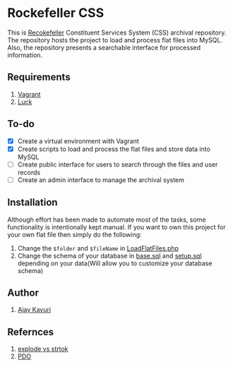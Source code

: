 # Rockefeller CSS

This is [Recokefeller](https://en.wikipedia.org/wiki/Jay_Rockefeller) Constituent Services System (CSS) archival repository. The repository hosts the project to load and process flat files into MySQL. Also, the repository presents a searchable interface for processed information.

## Requirements
1. [Vagrant](https://www.vagrantup.com/downloads.html)
1. [Luck](http://i.giphy.com/9m9wvjeu3K5c4.gif)

## To-do
- [x] Create a virtual environment with Vagrant
- [x] Create scripts to load and process the flat files and store data into MySQL
- [ ] Create public interface for users to search through the files and user records
- [ ] Create an admin interface to manage the archival system

## Installation
Although effort has been made to automate most of the tasks, some functionality is intentionally kept manual. If you want to own this project for your own flat file then simply do the following:
1. Change the `$folder` and `$fileName` in [LoadFlatFiles.php](LoadFlatFiles/LoadFlatFiles.php)
1. Change the schema of your database in [base.sql](sqlFile/base.sql) and [setup.sql](sqlFile/setup.sql) depending on your data(Will allow you to customize your database schema)

## Author
1. [Ajay Kavuri](http://pseudoaj.com)

## Refernces
1. [explode vs strtok](http://stackoverflow.com/questions/2528168/whats-the-use-of-function-strtokin-php-how-is-better-than-other-string-functi)
1. [PDO](http://markonphp.com/insert-pdo-prepared-statement/)
